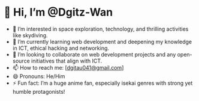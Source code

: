 # 👋 Hi, I’m @Dgitz-Wan

- 👀 I’m interested in space exploration, technology, and thrilling activities like skydiving.
- 🌱 I’m currently learning web development and deepening my knowledge in ICT, ethical hacking and networking.
- 💞️ I’m looking to collaborate on web development projects and any open-source initiatives that align with ICT.
- 📫 How to reach me: [dgitau041@gmail.com]
- 😄 Pronouns: He/Him
- ⚡ Fun fact: I’m a huge anime fan, especially isekai genres with strong yet humble protagonists!

<!---
Dgitz-Wan/Dgitz-Wan is a ✨ special ✨ repository because its `README.md` (this file) appears on your GitHub profile.
You can click the Preview link to take a look at your changes.
--->
